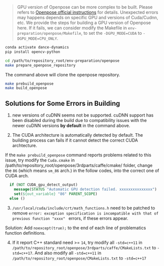 > GPU version of Openpose can be more complex to be built. Please refers to [Openpose official instructions](https://github.com/CMU-Perceptual-Computing-Lab/openpose/blob/master/doc/installation/0_index.md) for details. 
> Unexpected errors may happens depends on specific GPU and versions of Cuda/Cudnn, etc.
> We provide the steps for building a GPU version of Openpose here. If it fails, we can consider modify the Makefile in `env-preparation/openpose/Makefile`, to set the `-DGPU_MODE=CUDA` to `-DGPU_MODE=CPU_ONLY`.

``` bash
conda activate dance-dynamics
pip install opencv-python
```



``` bash
cd /path/to/repository_root/env-preparation/openpose
make prepare_openpose_repository
```

The command above will clone the openpose repository.


``` bash
make prebuild_openpose
make build_openpose
```


## Solutions for Some Errors in Building

1. new versions of cuDNN seems not be supported. 
cuDNN support has been disabled during the build due to compatibility issues with the newer cuDNN versions **by default** in the command above.

2. The CUDA architecture is automatically detected by default. The building process can fails if it cannot detect the correct CUDA archtecture. 

If the `make prebuild_openpose` command reports problems related to this issue, try modify the `Cuda.cmake` in /path/to/repository_root/openpose/3rdparts/caffe/cmake/ folder, change 
the `86` (which means `sm_86` arch.) in the follow codes, into the correct one of CUDA arch.

``` cmake
  if (NOT CUDA_gpu_detect_output)
    message(STATUS "Automatic GPU detection failed. xxxxxxxxxxxxxxx")
    set(${out_variable} "86" PARENT_SCOPE)
  else ()
```


3. `/usr/local/cuda/include/crt/math_functions.h` need to be patched to remove `error: exception specification is incompatible with that of previous function "xxxx" ` errors, if these errors appear.

Solution: Add `noexcept(true);` to the end of each line of problematics function definitions.

4. If it report C++ standard need >= `14`, try modify all `-std=c++11` in `/path/to/repository_root/openpose/3rdparts/caffe/CMakeLists.txt` to `-std=c++17`. And also modify all `-std=c++11` in `/path/to/repository_root/openpose/CMakeLists.txt` to `-std=c++17`
